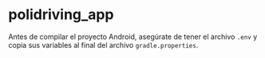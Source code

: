 # polidriving_app

Antes de compilar el proyecto Android, asegúrate de tener el archivo `.env` y copia sus variables al final del archivo `gradle.properties`.
